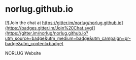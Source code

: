 norlug.github.io
================

[![Join the chat at https://gitter.im/norlug/norlug.github.io](https://badges.gitter.im/Join%20Chat.svg)](https://gitter.im/norlug/norlug.github.io?utm_source=badge&utm_medium=badge&utm_campaign=pr-badge&utm_content=badge)

NORLUG Website

